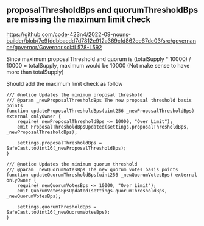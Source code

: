## proposalThresholdBps and quorumThresholdBps are missing the maximum limit check

https://github.com/code-423n4/2022-09-nouns-builder/blob/7e9fddbbacdd7d7812e912a369cfd862ee67dc03/src/governance/governor/Governor.sol#L578-L592

Since maximum proposalThreshold and quorum is (totalSupply * 10000) / 10000 = totalSupply, maximum would be 10000 (Not make sense to have more than totalSupply)

Should add the maximum limit check as follow

    /// @notice Updates the minimum proposal threshold
    /// @param _newProposalThresholdBps The new proposal threshold basis points
    function updateProposalThresholdBps(uint256 _newProposalThresholdBps) external onlyOwner {
        require(_newProposalThresholdBps <= 10000, "Over Limit");
        emit ProposalThresholdBpsUpdated(settings.proposalThresholdBps, _newProposalThresholdBps);

        settings.proposalThresholdBps = SafeCast.toUint16(_newProposalThresholdBps);
    }

    /// @notice Updates the minimum quorum threshold
    /// @param _newQuorumVotesBps The new quorum votes basis points
    function updateQuorumThresholdBps(uint256 _newQuorumVotesBps) external onlyOwner {
        require(_newQuorumVotesBps <= 10000, "Over Limit");
        emit QuorumVotesBpsUpdated(settings.quorumThresholdBps, _newQuorumVotesBps);

        settings.quorumThresholdBps = SafeCast.toUint16(_newQuorumVotesBps);
    }